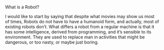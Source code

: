 What is a Robot?

I would like to start by saying that despite what movies may show us most of times, Robots do not have to have a humanoid form, and actually, most of existing robots don’t. What differs a robot from a regular machine is that it has some intelligence, derived from programming, and it’s sensible to its environment. They are used to replace man in activities that might be dangerous, or too nasty, or maybe just boring. 
